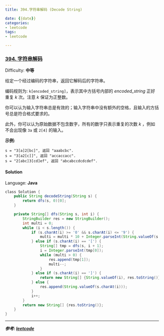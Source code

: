 ```yaml
---
title: 394.字符串解码 (Decode String)

date: {{date}}
categories:
- leetcode
tags:
- leetcode

---
```

### [394\. 字符串解码](https://leetcode-cn.com/problems/decode-string/)

Difficulty: **中等**


给定一个经过编码的字符串，返回它解码后的字符串。

编码规则为: `k[encoded_string]`，表示其中方括号内部的 _encoded_string_ 正好重复 _k_ 次。注意 _k_ 保证为正整数。

你可以认为输入字符串总是有效的；输入字符串中没有额外的空格，且输入的方括号总是符合格式要求的。

此外，你可以认为原始数据不包含数字，所有的数字只表示重复的次数 _k_ ，例如不会出现像 `3a` 或 `2[4]` 的输入。

**示例:**

```
s = "3[a]2[bc]", 返回 "aaabcbc".
s = "3[a2[c]]", 返回 "accaccacc".
s = "2[abc]3[cd]ef", 返回 "abcabccdcdcdef".
```


#### Solution

Language: **Java**

```java
​class Solution {
    public String decodeString(String s) {
        return dfs(s, 0)[0];
    }

    private String[] dfs(String s, int i) {
        StringBuilder res = new StringBuilder();
        int multi = 0;
        while (i < s.length()) {
            if (s.charAt(i) >= '0' && s.charAt(i) <= '9') {
                multi = multi * 10 + Integer.parseInt(String.valueOf(s.charAt(i)));
            } else if (s.charAt(i) == '[') {
                String[] tmp = dfs(s, i + 1);
                i = Integer.parseInt(tmp[0]);
                while (multi > 0) {
                    res.append(tmp[1]);
                    multi--;
                }
            } else if (s.charAt(i) == ']') {
                return new String[] {String.valueOf(i), res.toString()};
            } else {
                res.append(String.valueOf(s.charAt(i)));
            }
            i++;
        }
        return new String[] {res.toString()};
    }
}
```

---
***参考:
[leetcode](https://leetcode-cn.com/problems/decode-string/submissions/)***
